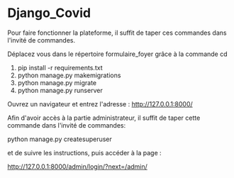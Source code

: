 # Django_Covid
Pour faire fonctionner la plateforme, 
il suffit de taper ces commandes 
dans l'invité de commandes.

Déplacez vous dans le répertoire formulaire_foyer
grâce à la commande cd

1) pip install -r requirements.txt
2) python manage.py makemigrations
3) python manage.py migrate
4) python manage.py runserver

Ouvrez un navigateur et entrez l'adresse :
http://127.0.0.1:8000/


Afin d'avoir accès à la partie administrateur,
il suffit de taper cette commande dans l'invité
de commandes:

python manage.py createsuperuser

et de suivre les instructions,
puis accéder à la page :

http://127.0.0.1:8000/admin/login/?next=/admin/
